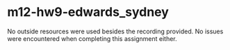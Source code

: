 # m12-hw9-edwards_sydney

No outside resources were used besides the recording provided. No issues were encountered when completing this assignment either.